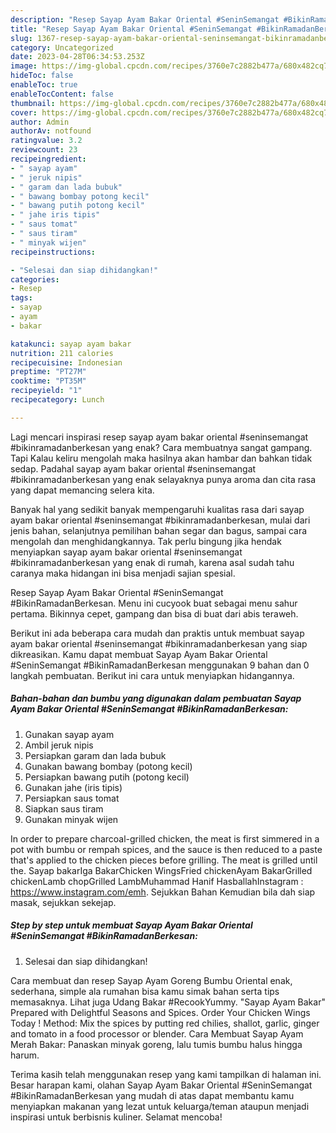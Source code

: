 ```yaml
---
description: "Resep Sayap Ayam Bakar Oriental #SeninSemangat #BikinRamadanBerkesan yang Lezat Sekali"
title: "Resep Sayap Ayam Bakar Oriental #SeninSemangat #BikinRamadanBerkesan yang Lezat Sekali"
slug: 1367-resep-sayap-ayam-bakar-oriental-seninsemangat-bikinramadanberkesan-yang-lezat-sekali
category: Uncategorized
date: 2023-04-28T06:34:53.253Z
image: https://img-global.cpcdn.com/recipes/3760e7c2882b477a/680x482cq70/sayap-ayam-bakar-oriental-seninsemangat-bikinramadanberkesan-foto-resep-utama.jpg
hideToc: false
enableToc: true
enableTocContent: false
thumbnail: https://img-global.cpcdn.com/recipes/3760e7c2882b477a/680x482cq70/sayap-ayam-bakar-oriental-seninsemangat-bikinramadanberkesan-foto-resep-utama.jpg
cover: https://img-global.cpcdn.com/recipes/3760e7c2882b477a/680x482cq70/sayap-ayam-bakar-oriental-seninsemangat-bikinramadanberkesan-foto-resep-utama.jpg
author: Admin
authorAv: notfound
ratingvalue: 3.2
reviewcount: 23
recipeingredient:
- " sayap ayam"
- " jeruk nipis"
- " garam dan lada bubuk"
- " bawang bombay potong kecil"
- " bawang putih potong kecil"
- " jahe iris tipis"
- " saus tomat"
- " saus tiram"
- " minyak wijen"
recipeinstructions:

- "Selesai dan siap dihidangkan!"
categories:
- Resep
tags:
- sayap
- ayam
- bakar

katakunci: sayap ayam bakar 
nutrition: 211 calories
recipecuisine: Indonesian
preptime: "PT27M"
cooktime: "PT35M"
recipeyield: "1"
recipecategory: Lunch

---
```



Lagi mencari inspirasi resep sayap ayam bakar oriental #seninsemangat #bikinramadanberkesan yang enak? Cara membuatnya sangat gampang. Tapi Kalau keliru mengolah maka hasilnya akan hambar dan bahkan tidak sedap. Padahal sayap ayam bakar oriental #seninsemangat #bikinramadanberkesan yang enak selayaknya punya aroma dan cita rasa yang dapat memancing selera kita.


Banyak hal yang sedikit banyak mempengaruhi kualitas rasa dari sayap ayam bakar oriental #seninsemangat #bikinramadanberkesan, mulai dari jenis bahan, selanjutnya pemilihan bahan segar dan bagus, sampai cara mengolah dan menghidangkannya. Tak perlu bingung jika hendak menyiapkan sayap ayam bakar oriental #seninsemangat #bikinramadanberkesan yang enak di rumah, karena asal sudah tahu caranya maka hidangan ini bisa menjadi sajian spesial.

Resep Sayap Ayam Bakar Oriental #SeninSemangat #BikinRamadanBerkesan. Menu ini cucyook buat sebagai menu sahur pertama. Bikinnya cepet, gampang dan bisa di buat dari abis teraweh.


Berikut ini ada beberapa cara mudah dan praktis untuk membuat sayap ayam bakar oriental #seninsemangat #bikinramadanberkesan yang siap dikreasikan. Kamu dapat membuat Sayap Ayam Bakar Oriental #SeninSemangat #BikinRamadanBerkesan menggunakan 9 bahan dan 0 langkah pembuatan. Berikut ini cara untuk menyiapkan hidangannya.

<!--inarticleads1-->

##### Bahan-bahan dan bumbu yang digunakan dalam pembuatan Sayap Ayam Bakar Oriental #SeninSemangat #BikinRamadanBerkesan:

1. Gunakan  sayap ayam
1. Ambil  jeruk nipis
1. Persiapkan  garam dan lada bubuk
1. Gunakan  bawang bombay (potong kecil)
1. Persiapkan  bawang putih (potong kecil)
1. Gunakan  jahe (iris tipis)
1. Persiapkan  saus tomat
1. Siapkan  saus tiram
1. Gunakan  minyak wijen


In order to prepare charcoal-grilled chicken, the meat is first simmered in a pot with bumbu or rempah spices, and the sauce is then reduced to a paste that&#39;s applied to the chicken pieces before grilling. The meat is grilled until the. Sayap bakarIga BakarChicken WingsFried chickenAyam BakarGrilled chickenLamb chopGrilled LambMuhammad Hanif HasballahInstagram : https://www.instagram.com/emh. Sejukkan Bahan Kemudian bila dah siap masak, sejukkan sekejap. 

<!--inarticleads2-->

##### Step by step untuk membuat Sayap Ayam Bakar Oriental #SeninSemangat #BikinRamadanBerkesan:


1. Selesai dan siap dihidangkan!

Cara membuat dan resep Sayap Ayam Goreng Bumbu Oriental enak, sederhana, simple ala rumahan bisa kamu simak bahan serta tips memasaknya. Lihat juga Udang Bakar #RecookYummy. &#34;Sayap Ayam Bakar&#34; Prepared with Delightful Seasons and Spices. Order Your Chicken Wings Today ! Method: Mix the spices by putting red chilies, shallot, garlic, ginger and tomato in a food processor or blender. Cara Membuat Sayap Ayam Merah Bakar: Panaskan minyak goreng, lalu tumis bumbu halus hingga harum. 

Terima kasih telah menggunakan resep yang kami tampilkan di halaman ini. Besar harapan kami, olahan Sayap Ayam Bakar Oriental #SeninSemangat #BikinRamadanBerkesan yang mudah di atas dapat membantu kamu menyiapkan makanan yang lezat untuk keluarga/teman ataupun menjadi inspirasi untuk berbisnis kuliner. Selamat mencoba!
